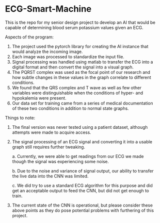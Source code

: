 # ECG-Smart-Machine
This is the repo for my senior design project to develop an AI that would be capable of determining blood serum potassium values given an ECG.

Aspects of the program:
  1. The project used the pytorch library for creating the AI instance that would analyze the incoming image.
  2. Each image was processed to standardize the input file.
  3. Signal processing was handled using matlab to transfer the ECG into a digital format and then convert the signal into a visual graph.
  4. The PQRST complex was used as the focal point of our research and how subtle changes in these values in the graph correlate to different conditions.
  5. We found that the QRS complex and T wave as well as few other variables were distinguishable when the conditions of hyper- and hypokalemia were present.
  6. Our data set for training came from a series of medical documentation of these two conditions in addition to normal state graphs.
  
Things to note:
  1. The final version was never tested using a patient dataset, although attempts were made to acquire access.
  2. The signal processing of an ECG signal and converting it into a usable graph still requires further tweaking.
 
     a. Currently, we were able to get readings from our ECG we made though the signal was experiencing some noise.
     
     b. Due to the noise and variance of signal output, our ability to transfer the live data into the CNN was limited.
     
     c. We did try to use a standard ECG algorithm for this purpose and did get an acceptable output to feed the CNN, but did not get enough to train.
  3. The current state of the CNN is operational, but please consider these above points as they do pose potential problems with furthering of this project.

